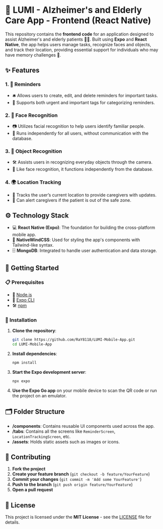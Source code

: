 # 🌟 LUMI - Alzheimer's and Elderly Care App - Frontend (React Native)

This repository contains the **frontend code** for an application designed to assist Alzheimer's and elderly patients 🧓👵. Built using **Expo** and **React Native**, the app helps users manage tasks, recognize faces and objects, and track their location, providing essential support for individuals who may have memory challenges 🧠.

## ✨ Features

### 1. 📝 **Reminders**
   - 🛎️ Allows users to create, edit, and delete reminders for important tasks.
   - 📌 Supports both urgent and important tags for categorizing reminders.

### 2. 👤 **Face Recognition**
   - 📷 Utilizes facial recognition to help users identify familiar people.
   - 🚫 Runs independently for all users, without communication with the database.

### 3. 🧳 **Object Recognition**
   - 🛠️ Assists users in recognizing everyday objects through the camera.
   - 🚫 Like face recognition, it functions independently from the database.

### 4. 🌍 **Location Tracking**
   - 📍 Tracks the user’s current location to provide caregivers with updates.
   - 🚨 Can alert caregivers if the patient is out of the safe zone.

## ⚙️ Technology Stack

- 💻 **React Native (Expo)**: The foundation for building the cross-platform mobile app.
- 🎨 **NativeWindCSS**: Used for styling the app's components with Tailwind-like syntax.
- 🗄️ **MongoDB**: Integrated to handle user authentication and data storage.

## 🚀 Getting Started

### 📋 Prerequisites
- 🐍 [Node.js](https://nodejs.org/)
- 📱 [Expo CLI](https://docs.expo.dev/get-started/create-a-project/)
- 🛠️ [npm](https://docs.npmjs.com/cli/v10/commands/npm-install)

### 🔧 Installation

1. **Clone the repository**:
   ```bash
   git clone https://github.com/RaY8118/LUMI-Mobile-App.git
   cd LUMI-Mobile-App
   ```

2. **Install dependencies**:
   ```bash
   npm install
   ```

3. **Start the Expo development server**:
   ```bash
   npx expo
   ```

4. **Use the Expo Go app** on your mobile device to scan the QR code or run the project on an emulator.

## 🗂️ Folder Structure

- **/components**: Contains reusable UI components used across the app.
- **/tabs**: Contains all the screens like `ReminderScreen`, `LocationTrackingScreen`, etc.
- **/assets**: Holds static assets such as images or icons.

## 🤝 Contributing

1. **Fork the project**
2. **Create your feature branch** (`git checkout -b feature/YourFeature`)
3. **Commit your changes** (`git commit -m 'Add some YourFeature'`)
4. **Push to the branch** (`git push origin feature/YourFeature`)
5. **Open a pull request**

## 📜 License

This project is licensed under the **MIT License** - see the [LICENSE](LICENSE) file for details.

